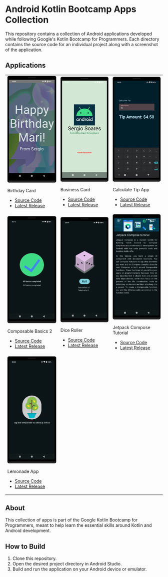 # Android Kotlin Bootcamp Apps Collection

This repository contains a collection of Android applications developed while following Google's Kotlin Bootcamp for Programmers. Each directory contains the source code for an individual project along with a screenshot of the application.

## Applications

<table>
  <tr>
    <td>
      <a href="birthday_card">
        <img src="birthday_card/Screenshot.png" alt="Birthday Card" style="width: 200px;"/>
      </a>
      <p>Birthday Card</p>
      <ul>
        <li><a href="birthday_card">Source Code</a></li>
        <li><a href="https://github.com/SoaresPT/AndroidBasics/releases/tag/birthdaycard">Latest Release</a></li>
      </ul>
    </td>
    <td>
      <a href="business_card">
        <img src="business_card/Screenshot.png" alt="Business Card" style="width: 200px;"/>
      </a>
      <p>Business Card</p>
      <ul>
        <li><a href="business_card">Source Code</a></li>
        <li><a href="https://github.com/SoaresPT/AndroidBasics/releases/tag/BusinessCard">Latest Release</a></li>
      </ul>
    </td>
    <td>
      <a href="calculate_tip_app">
        <img src="calculate_tip_app/Screenshot.png" alt="Calculate Tip App" style="width: 200px;"/>
      </a>
      <p>Calculate Tip App</p>
      <ul>
        <li><a href="calculate_tip_app">Source Code</a></li>
        <li><a href="https://github.com/SoaresPT/AndroidBasics/releases/tag/CalcuateTip">Latest Release</a></li>
      </ul>
    </td>
  </tr>
  <tr>
    <td>
      <a href="composable_basics_2">
        <img src="composable_basics_2/Screenshot.png" alt="Composable Basics 2" style="width: 200px;"/>
      </a>
      <p>Composable Basics 2</p>
      <ul>
        <li><a href="composable_basics_2">Source Code</a></li>
        <li><a href="https://github.com/SoaresPT/AndroidBasics/releases/tag/ComposableBasics2">Latest Release</a></li>
      </ul>
    </td>
    <td>
      <a href="dice_roller">
        <img src="dice_roller/Screenshot.png" alt="Dice Roller" style="width: 200px;"/>
      </a>
      <p>Dice Roller</p>
      <ul>
        <li><a href="dice_roller">Source Code</a></li>
        <li><a href="https://github.com/SoaresPT/AndroidBasics/releases/tag/DiceRoller">Latest Release</a></li>
      </ul>
    </td>
    <td>
      <a href="jetpack_compose_tutorial">
        <img src="jetpack_compose_tutorial/Screenshot.png" alt="Jetpack Compose Tutorial" style="width: 200px;"/>
      </a>
      <p>Jetpack Compose Tutorial</p>
      <ul>
        <li><a href="jetpack_compose_tutorial">Source Code</a></li>
        <li><a href="https://github.com/SoaresPT/AndroidBasics/releases/tag/ComposableBasics1">Latest Release</a></li>
      </ul>
    </td>
  </tr>
  <tr>
    <td>
      <a href="lemonade_app">
        <img src="lemonade_app/Screenshot.png" alt="Lemonade App" style="width: 200px;"/>
      </a>
      <p>Lemonade App</p>
      <ul>
        <li><a href="lemonade_app">Source Code</a></li>
        <li><a href="https://github.com/SoaresPT/AndroidBasics/releases/tag/Lemonade">Latest Release</a></li>
      </ul>
    </td>
  </tr>
</table>

## About
This collection of apps is part of the Google Kotlin Bootcamp for Programmers, meant to help learn the essential skills around Kotlin and Android development.

## How to Build
1. Clone this repository.
2. Open the desired project directory in Android Studio.
3. Build and run the application on your Android device or emulator.
